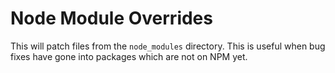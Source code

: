 # Node Module Overrides

This will patch files from the `node_modules` directory. This is useful when bug fixes
have gone into packages which are not on NPM yet.
